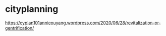 # cityplanning

https://cyplan101annieouyang.wordpress.com/2020/06/28/revitalization-or-gentrification/
